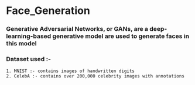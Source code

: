 # Face_Generation

### Generative Adversarial Networks, or GANs, are a deep-learning-based generative model are used to generate faces in this model

### Dataset used :-
```
1. MNIST :- contains images of handwritten digits
2. CelebA :- contains over 200,000 celebrity images with annotations
```
